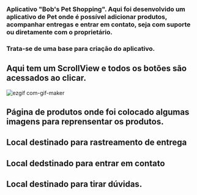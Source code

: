### Aplicativo "Bob's Pet Shopping". Aqui foi desenvolvido um aplicativo de Pet onde é possível adicionar produtos, acompanhar entregas e entrar em contato, seja com suporte ou diretamente com o proprietário.
### Trata-se de uma base para criação do aplicativo.
## Aqui tem um ScrollView e todos os botões são acessados ao clicar.

![ezgif com-gif-maker](https://user-images.githubusercontent.com/92765775/150679014-4f2152c2-db3d-4cef-bc99-88ed807f33b6.gif)
## Página de produtos onde foi colocado algumas imagens para reprensentar os produtos.
## Local destinado para rastreamento de entrega
## Local dedstinado para entrar em contato
## Local destinado para tirar dúvidas.

